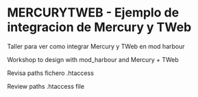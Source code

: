 ﻿MERCURYTWEB - Ejemplo de integracion de Mercury y TWeb
======================================================

Taller para ver como integrar Mercury y TWeb en mod harbour 

Workshop to design with mod_harbour and  Mercury + TWeb 


Revisa paths fichero .htaccess  

Review paths .htaccess file

